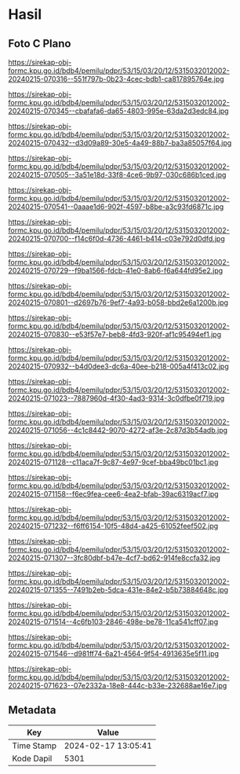 # Hasil

## Foto C Plano

https://sirekap-obj-formc.kpu.go.id/bdb4/pemilu/pdpr/53/15/03/20/12/5315032012002-20240215-070316--551f797b-0b23-4cec-bdb1-ca817895764e.jpg

https://sirekap-obj-formc.kpu.go.id/bdb4/pemilu/pdpr/53/15/03/20/12/5315032012002-20240215-070345--cbafafa6-da65-4803-995e-63da2d3edc84.jpg

https://sirekap-obj-formc.kpu.go.id/bdb4/pemilu/pdpr/53/15/03/20/12/5315032012002-20240215-070432--d3d09a89-30e5-4a49-88b7-ba3a85057f64.jpg

https://sirekap-obj-formc.kpu.go.id/bdb4/pemilu/pdpr/53/15/03/20/12/5315032012002-20240215-070505--3a51e18d-33f8-4ce6-9b97-030c686b1ced.jpg

https://sirekap-obj-formc.kpu.go.id/bdb4/pemilu/pdpr/53/15/03/20/12/5315032012002-20240215-070541--0aaae1d6-902f-4597-b8be-a3c93fd6871c.jpg

https://sirekap-obj-formc.kpu.go.id/bdb4/pemilu/pdpr/53/15/03/20/12/5315032012002-20240215-070700--f14c6f0d-4736-4461-b414-c03e792d0dfd.jpg

https://sirekap-obj-formc.kpu.go.id/bdb4/pemilu/pdpr/53/15/03/20/12/5315032012002-20240215-070729--f9ba1566-fdcb-41e0-8ab6-f6a644fd95e2.jpg

https://sirekap-obj-formc.kpu.go.id/bdb4/pemilu/pdpr/53/15/03/20/12/5315032012002-20240215-070801--d2697b76-9ef7-4a93-b058-bbd2e6a1200b.jpg

https://sirekap-obj-formc.kpu.go.id/bdb4/pemilu/pdpr/53/15/03/20/12/5315032012002-20240215-070830--e53f57e7-beb8-4fd3-920f-af1c95494ef1.jpg

https://sirekap-obj-formc.kpu.go.id/bdb4/pemilu/pdpr/53/15/03/20/12/5315032012002-20240215-070932--b4d0dee3-dc6a-40ee-b218-005a4f413c02.jpg

https://sirekap-obj-formc.kpu.go.id/bdb4/pemilu/pdpr/53/15/03/20/12/5315032012002-20240215-071023--7887960d-4f30-4ad3-9314-3c0dfbe0f719.jpg

https://sirekap-obj-formc.kpu.go.id/bdb4/pemilu/pdpr/53/15/03/20/12/5315032012002-20240215-071056--4c1c8442-9070-4272-af3e-2c87d3b54adb.jpg

https://sirekap-obj-formc.kpu.go.id/bdb4/pemilu/pdpr/53/15/03/20/12/5315032012002-20240215-071128--c11aca7f-9c87-4e97-9cef-bba49bc01bc1.jpg

https://sirekap-obj-formc.kpu.go.id/bdb4/pemilu/pdpr/53/15/03/20/12/5315032012002-20240215-071158--f6ec9fea-cee6-4ea2-bfab-39ac6319acf7.jpg

https://sirekap-obj-formc.kpu.go.id/bdb4/pemilu/pdpr/53/15/03/20/12/5315032012002-20240215-071232--f6ff6154-10f5-48d4-a425-61052feef502.jpg

https://sirekap-obj-formc.kpu.go.id/bdb4/pemilu/pdpr/53/15/03/20/12/5315032012002-20240215-071307--3fc80dbf-b47e-4cf7-bd62-914fe8ccfa32.jpg

https://sirekap-obj-formc.kpu.go.id/bdb4/pemilu/pdpr/53/15/03/20/12/5315032012002-20240215-071355--7491b2eb-5dca-431e-84e2-b5b73884648c.jpg

https://sirekap-obj-formc.kpu.go.id/bdb4/pemilu/pdpr/53/15/03/20/12/5315032012002-20240215-071514--4c6fb103-2846-498e-be78-11ca541cff07.jpg

https://sirekap-obj-formc.kpu.go.id/bdb4/pemilu/pdpr/53/15/03/20/12/5315032012002-20240215-071546--d981ff74-6a21-4564-9f54-4913635e5f11.jpg

https://sirekap-obj-formc.kpu.go.id/bdb4/pemilu/pdpr/53/15/03/20/12/5315032012002-20240215-071623--07e2332a-18e8-444c-b33e-232688ae16e7.jpg


## Metadata

| Key        | Value               |
| ---------- | ------------------- |
| Time Stamp | 2024-02-17 13:05:41 |
| Kode Dapil | 5301                |




